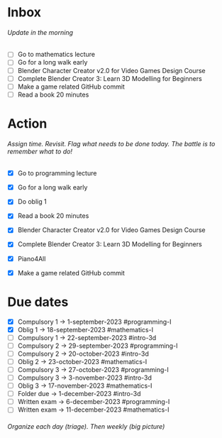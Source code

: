 # Inbox
###### Update in the morning

* [ ] Go to mathematics lecture
* [ ] Go for a long walk early
* [ ] Blender Character Creator v2.0 for Video Games Design Course
* [ ] Complete Blender Creator 3: Learn 3D Modelling for Beginners
* [ ] Make a game related GitHub commit
* [ ] Read a book 20 minutes

# Action
###### Assign time. Revisit. Flag what needs to be done today. The battle is to remember what to do!

* [x] Go to programming lecture
* [x] Go for a long walk early
* [x] Do oblig 1
* [x] Read a book 20 minutes
* [x] Blender Character Creator v2.0 for Video Games Design Course
* [x] Complete Blender Creator 3: Learn 3D Modelling for Beginners
* [x] Piano4All
* [x] Make a game related GitHub commit


# Due dates

* [x] Compulsory 1 -> 1-september-2023  #programming-I 
* [x] Oblig 1      -> 18-september-2023 #mathematics-I
* [ ] Compulsory 1 -> 22-september-2023 #intro-3d
* [ ] Compulsory 2 -> 29-september-2023 #programming-I
* [ ] Compulsory 2 -> 20-october-2023   #intro-3d
* [ ] Oblig 2      -> 23-october-2023   #mathematics-I
* [ ] Compulsory 3 -> 27-october-2023   #programming-I
* [ ] Compulsory 3 -> 3-november-2023   #intro-3d
* [ ] Oblig 3      -> 17-november-2023  #mathematics-I
* [ ] Folder due   -> 1-december-2023   #intro-3d
* [ ] Written exam -> 6-december-2023   #programming-I
* [ ] Written exam -> 11-december-2023  #mathematics-I

###### Organize each day (triage). Then weekly (big picture)

